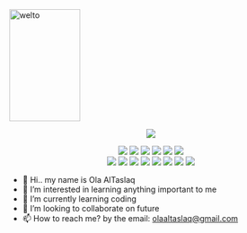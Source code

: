 <section >
<img src="https://i1.sndcdn.com/artworks-000119753893-hmcq4m-t500x500.jpg" style="height: 200px;
  width: 50%;" alt="welto">
   <section/>

<p align="center">
<img src="https://github-readme-stats.vercel.app/api?username=olaaltaslaq&show_icons=true&theme=monokai">
</p>

<p align="center">
   <img src = "https://img.shields.io/badge/-HTML5-E34F26?style=flat&logo=html5&logoColor=white"> 
   <img src = "https://img.shields.io/badge/-CSS3-1572B6?style=flat&logo=css3&logoColor=white">
  <img src = "https://img.shields.io/badge/-JavaScript-eed718?style=flat&logo=javascript&logoColor=ffffff">
    <img src="https://img.shields.io/badge/-Express.js-787878?style=flat">
  <img src="https://img.shields.io/badge/-Node.js-3C873A?style=flat&logo=Node.js&logoColor=white">
       <img src="https://img.shields.io/badge/-Slack-E01563?style=flat-square&logo=Slack&logoColor=white"/>
   <br>
     <img src="https://img.shields.io/badge/-Trello-0079BF?style=flat-square&logo=Trello&logoColor=white"/>
     <img src="https://img.shields.io/badge/-Git-F44D27?style=flat-square&logo=Git&logoColor=white"/>
   <img src="https://img.shields.io/badge/-Github-181717?style=flat-square&logo=GitHub&logoColor=white"/>
   <img src="https://img.shields.io/badge/-NPM-CB3837?style=flat-square&logo=NPM&logoColor=white"/>
     <img src="http://img.shields.io/badge/-VS%20Code-007ACC?style=flat&logo=visual%20studio%20code&logoColor=white">
  <img src="http://img.shields.io/badge/-Heroku-430098?style=flat&logo=heroku&logoColor=white">
    <img src="https://img.shields.io/badge/mongoDB-%2314354C.svg?style=flat&logo=mongodb&logoColor=green">
   <img src="https://img.shields.io/badge/-Google%20Cloud-4285F4?style=flat-square&logo=Google%20Cloud&logoColor=white"/>

</p>

- 👋 Hi.. my name is Ola AlTaslaq 
- 👀 I’m interested in learning anything important to me 
- 🌱 I’m currently learning coding
- 💞️ I’m looking to collaborate on future
- 📫 How to reach me? by the email: olaaltaslaq@gmail.com

<!---
olaaltaslaq/olaaltaslaq is a ✨ special ✨ repository because its `README.md` (this file) appears on your GitHub profile.
You can click the Preview link to take a look at your changes.
--->
